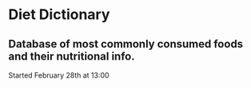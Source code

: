 Diet Dictionary
====

Database of most commonly consumed foods and their nutritional info.
----------------------------
Started February 28th at 13:00
